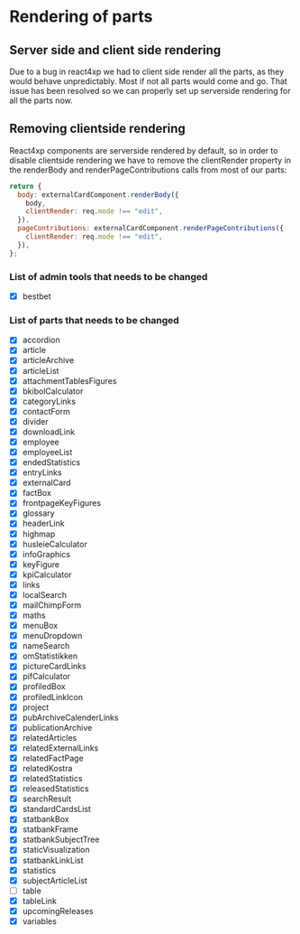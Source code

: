 # Rendering of parts

## Server side and client side rendering

Due to a bug in react4xp we had to client side render all the parts, as they would behave unpredictably. Most if not all parts would come and go. That issue has been resolved so we can properly set up serverside rendering for all the parts now.

## Removing clientside rendering

React4xp components are serverside rendered by default, so in order to disable clientside rendering we have to remove the clientRender property in the renderBody and renderPageContributions calls from most of our parts:

```javascript
return {
  body: externalCardComponent.renderBody({
    body,
    clientRender: req.mode !== "edit",
  }),
  pageContributions: externalCardComponent.renderPageContributions({
    clientRender: req.mode !== "edit",
  }),
};
```

### List of admin tools that needs to be changed

- [x] bestbet

### List of parts that needs to be changed

- [x] accordion
- [x] article
- [x] articleArchive
- [x] articleList
- [x] attachmentTablesFigures
- [x] bkibolCalculator
- [x] categoryLinks
- [x] contactForm
- [x] divider
- [x] downloadLink
- [x] employee
- [x] employeeList
- [x] endedStatistics
- [x] entryLinks
- [x] externalCard
- [x] factBox
- [x] frontpageKeyFigures
- [x] glossary
- [x] headerLink
- [x] highmap
- [x] husleieCalculator
- [x] infoGraphics
- [x] keyFigure
- [x] kpiCalculator
- [x] links
- [x] localSearch
- [x] mailChimpForm
- [x] maths
- [x] menuBox
- [x] menuDropdown
- [x] nameSearch
- [x] omStatistikken
- [x] pictureCardLinks
- [x] pifCalculator
- [x] profiledBox
- [x] profiledLinkIcon
- [x] project
- [x] pubArchiveCalenderLinks
- [x] publicationArchive
- [x] relatedArticles
- [x] relatedExternalLinks
- [x] relatedFactPage
- [x] relatedKostra
- [x] relatedStatistics
- [x] releasedStatistics
- [x] searchResult
- [x] standardCardsList
- [x] statbankBox
- [x] statbankFrame
- [x] statbankSubjectTree
- [x] staticVisualization
- [x] statbankLinkList
- [x] statistics
- [x] subjectArticleList
- [ ] table
- [x] tableLink
- [x] upcomingReleases
- [x] variables
